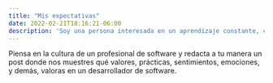 ```yaml
---
title: "Mis expectativas"
date: 2022-02-21T18:16:21-06:00
description: 'Soy una persona interesada en un aprendizaje constante, con ganas de salir adelante y desarrollarse paso a paso.'
---
```


Piensa en la cultura de un profesional de software y redacta a tu manera un post donde nos muestres qué valores, prácticas, sentimientos, emociones, y demás, valoras en un desarrollador de software.
